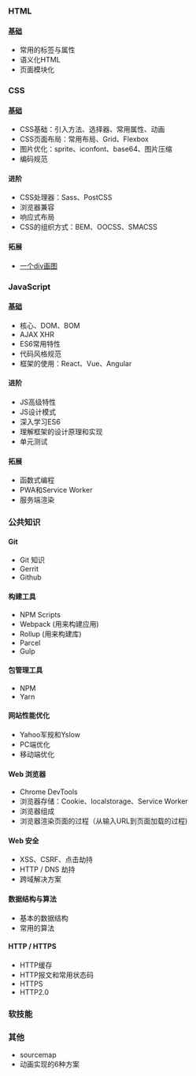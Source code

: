 ### HTML

#### [ 基础](curated-tutorial/basic-html.md)

+ 常用的标签与属性
+ 语义化HTML
+ 页面模块化

### CSS

#### [基础](curated-tutorial/basic-css.md)

+ CSS基础：引入方法、选择器、常用属性、动画
+ CSS页面布局：常用布局、Grid、Flexbox
+ 图片优化：sprite、iconfont、base64、图片压缩
+ 编码规范

#### 进阶

+ CSS处理器：Sass、PostCSS
+ 浏览器兼容
+ 响应式布局
+ CSS的组织方式：BEM、OOCSS、SMACSS

#### 拓展

+ [一个div画图](https://a.singlediv.com/)

### JavaScript

#### [基础](curated-tutorial/basic-javascript.md)

+ 核心、DOM、BOM
+ AJAX XHR
+ ES6常用特性
+ 代码风格规范
+ 框架的使用：React、Vue、Angular

#### 进阶

+ JS高级特性
+ JS设计模式
+ 深入学习ES6
+ 理解框架的设计原理和实现
+ 单元测试

#### 拓展

+ 函数式编程
+ PWA和Service Worker
+ 服务端渲染

### 公共知识

#### Git

+ Git 知识
+ Gerrit
+ Github

#### 构建工具

+ NPM Scripts
+ Webpack (用来构建应用)
+ Rollup (用来构建库)
+ Parcel
+ Gulp
    
#### 包管理工具

+ NPM
+ Yarn
    
#### 网站性能优化

+ Yahoo军规和Yslow
+ PC端优化
+ 移动端优化

#### Web 浏览器

+ Chrome DevTools
+ 浏览器存储：Cookie、localstorage、Service Worker
+ 浏览器组成
+ 浏览器渲染页面的过程（从输入URL到页面加载的过程)

#### Web 安全

+ XSS、CSRF、点击劫持
+ HTTP / DNS 劫持
+ 跨域解决方案

#### 数据结构与算法

+ 基本的数据结构
+ 常用的算法

#### HTTP / HTTPS

+ HTTP缓存
+ HTTP报文和常用状态码
+ HTTPS
+ HTTP2.0

### 软技能

### 其他

+ sourcemap
+ 动画实现的6种方案
